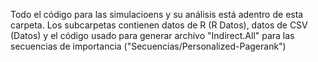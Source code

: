 Todo el código para las simulacioens y su análisis está adentro de esta carpeta. Los subcarpetas contienen datos de R (R Datos), datos de CSV (Datos) y el código usado para generar archivo "Indirect.All" para las secuencias de importancia ("Secuencias/Personalized-Pagerank")
